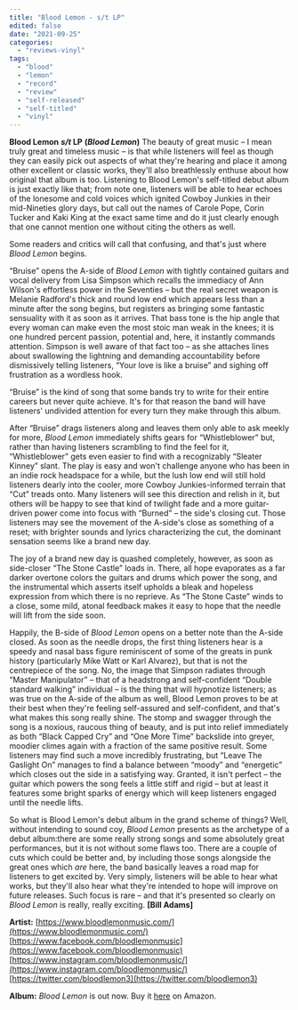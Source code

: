 ```yaml
---
title: "Blood Lemon - s/t LP"
edited: false
date: "2021-09-25"
categories:
  - "reviews-vinyl"
tags:
  - "blood"
  - "lemon"
  - "record"
  - "review"
  - "self-released"
  - "self-titled"
  - "vinyl"
---
```


**Blood Lemon** **_s/t_ LP** **(_Blood Lemon_)** The beauty of great music – I mean truly great and timeless music – is that while listeners will feel as though they can easily pick out aspects of what they're hearing and place it among other excellent or classic works, they'll also breathlessly enthuse about how original that album is too. Listening to Blood Lemon's self-titled debut album is just exactly like that; from note one, listeners will be able to hear echoes of the lonesome and cold voices which ignited Cowboy Junkies in their mid-Nineties glory days, but call out the names of Carole Pope, Corin Tucker and Kaki King at the exact same time and do it just clearly enough that one cannot mention one without citing the others as well.

Some readers and critics will call that confusing, and that's just where _Blood Lemon_ begins.

“Bruise” opens the A-side of _Blood Lemon_ with tightly contained guitars and vocal delivery from Lisa Simpson which recalls the immediacy of Ann Wilson's effortless power in the Seventies – but the real secret weapon is Melanie Radford's thick and round low end which appears less than a minute after the song begins, but registers as bringing some fantastic sensuality with it as soon as it arrives. That bass tone is the hip angle that every woman can make even the most stoic man weak in the knees; it is one hundred percent passion, potential and, here, it instantly commands attention. Simpson is well aware of that fact too – as she attaches lines about swallowing the lightning and demanding accountability before dismissively telling listeners, “Your love is like a bruise” and sighing off frustration as a wordless hook.

“Bruise” is the kind of song that some bands try to write for their entire careers but never quite achieve. It's for that reason the band will have listeners' undivided attention for every turn they make through this album.

After “Bruise” drags listeners along and leaves them only able to ask meekly for more, _Blood Lemon_ immediately shifts gears for “Whistleblower” but, rather than having listeners scrambling to find the feel for it, “Whistleblower” gets even easier to find with a recognizably “Sleater Kinney” slant. The play is easy and won't challenge anyone who has been in an indie rock headspace for a while, but the lush low end will still hold listeners dearly into the cooler, more Cowboy Junkies-informed terrain that “Cut” treads onto. Many listeners will see this direction and relish in it, but others will be happy to see that kind of twilight fade and a more guitar-driven power come into focus with “Burned” – the side's closing cut. Those listeners may see the movement of the A-side's close as something of a reset; with brighter sounds and lyrics characterizing the cut, the dominant sensation seems like a brand new day.

The joy of a brand new day is quashed completely, however, as soon as side-closer “The Stone Castle” loads in. There, all hope evaporates as a far darker overtone colors the guitars and drums which power the song, and the instrumental which asserts itself upholds a bleak and hopeless expression from which there is no reprieve. As “The Stone Caste” winds to a close, some mild, atonal feedback makes it easy to hope that the needle will lift from the side soon.

Happily, the B-side of _Blood Lemon_ opens on a better note than the A-side closed. As soon as the needle drops, the first thing listeners hear is a speedy and nasal bass figure reminiscent of some of the greats in punk history (particularly Mike Watt or Karl Alvarez), but that is not the centrepiece of the song. No, the image that Simpson radiates through “Master Manipulator” – that of a headstrong and self-confident “Double standard walking” individual – is the thing that will hypnotize listeners; as was true on the A-side of the album as well, Blood Lemon proves to be at their best when they're feeling self-assured and self-confident, and that's what makes this song really shine. The stomp and swagger through the song is a noxious, raucous thing of beauty, and is put into relief immediately as both “Black Capped Cry” and “One More Time” backslide into greyer, moodier climes again with a fraction of the same positive result. Some listeners may find such a move incredibly frustrating, but “Leave The Gaslight On” manages to find a balance between “moody” and “energetic” which closes out the side in a satisfying way. Granted, it isn't perfect – the guitar which powers the song feels a little stiff and rigid – but at least it features some bright sparks of energy which will keep listeners engaged until the needle lifts.

So what is Blood Lemon's debut album in the grand scheme of things? Well, without intending to sound coy, _Blood Lemon_ presents as the archetype of a debut album:there are some really strong songs and some absolutely great performances, but it is not without some flaws too. There are a couple of cuts which could be better and, by including those songs alongside the great ones which _are_ here, the band basically leaves a road map for listeners to get excited by. Very simply, listeners will be able to hear what works, but they'll also hear what they're intended to hope will improve on future releases. Such focus is rare – and that it's presented so clearly on _Blood Lemon_ is really, really exciting. **\[Bill Adams\]**

**Artist:** [https://www.bloodlemonmusic.com/](https://www.bloodlemonmusic.com/) [https://www.facebook.com/bloodlemonmusic](https://www.facebook.com/bloodlemonmusic) [https://www.instagram.com/bloodlemonmusic/](https://www.instagram.com/bloodlemonmusic/) [https://twitter.com/bloodlemon3](https://twitter.com/bloodlemon3)

**Album:** _Blood Lemon_ is out now. Buy it [here](https://www.amazon.com/Blood-Lemon/dp/B08YQR5XF3/ref=tmm_vnl_swatch_0?_encoding=UTF8&qid=1623267082&sr=8-4) on Amazon.
